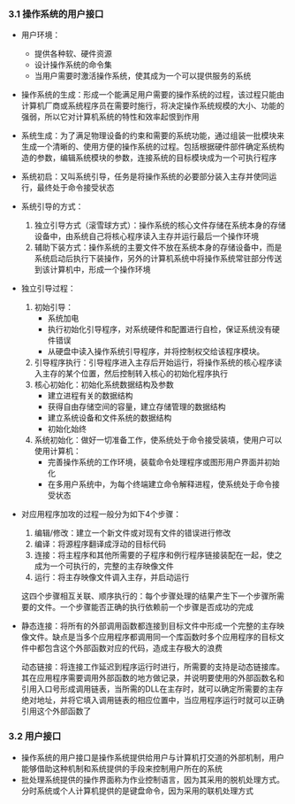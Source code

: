 ### 3.1 操作系统的用户接口

- 用户环境：

  - 提供各种软、硬件资源
  - 设计操作系统的命令集
  - 当用户需要时激活操作系统，使其成为一个可以提供服务的系统

- 操作系统的生成：形成一个能满足用户需要的操作系统的过程，该过程只能由计算机厂商或系统程序员在需要时施行，将决定操作系统规模的大小、功能的强弱，所以它对计算机系统的特性和效率起恨到作用

- 系统生成：为了满足物理设备的约束和需要的系统功能，通过组装一批模块来生成一个清晰的、使用方便的操作系统的过程。包括根据硬件部件确定系统构造的参数，编辑系统模块的参数，连接系统的目标模块成为一个可执行程序

- 系统初启：又叫系统引导，任务是将操作系统的必要部分装入主存并使同运行，最终处于命令接受状态

- 系统引导的方式：

  1. 独立引导方式（滚雪球方式）：操作系统的核心文件存储在系统本身的存储设备中，由系统自己将核心程序读入主存并运行最后一个操作环境
  2. 辅助下装方式：操作系统的主要文件不放在系统本身的存储设备中，而是系统启动后执行下装操作，另外的计算机系统中将操作系统常驻部分传送到该计算机中，形成一个操作环境

- 独立引导过程：

  1. 初始引导：
     - 系统加电
     - 执行初始化引导程序，对系统硬件和配置进行自检，保证系统没有硬件错误
     - 从硬盘中读入操作系统引导程序，并将控制权交给该程序模块。
  2. 引导程序执行：引导程序进入主存后开始运行，将操作系统的核心程序读入主存的某个位置，然后控制转入核心的初始化程序执行
  3. 核心初始化：初始化系统数据结构及参数
     - 建立进程有关的数据结构
     - 获得自由存储空间的容量，建立存储管理的数据结构
     - 建立系统设备和文件系统的数据结构
     - 初始化始终
  4. 系统初始化：做好一切准备工作，使系统处于命令接受装填，使用户可以使用计算机：
     - 完善操作系统的工作环境，装载命令处理程序或图形用户界面并初始化
     - 在多用户系统中，为每个终端建立命令解释进程，使系统处于命令接受状态

- 对应用程序加攻的过程一般分为如下4个步骤：

  1. 编辑/修改：建立一个新文件或对现有文件的错误进行修改
  2. 编译：将源程序翻译成浮动的目标代码
  3. 连接：将主程序和其他所需要的子程序和例行程序链接装配在一起，使之成为一个可执行的，完整的主存映像文件
  4. 运行：将主存映像文件调入主存，并启动运行

  这四个步骤相互关联、顺序执行的：每个步骤处理的结果产生下一个步骤所需要的文件。一个步骤能否正确的执行依赖前一个步骤是否成功的完成

- 静态连接：将所有的外部调用函数都连接到目标文件中形成一个完整的主存映像文件。缺点是当多个应用程序都调用同一个库函数时多个应用程序的目标文件中都包含这个外部函数对应的代码，造成主存极大的浪费

  动态链接：将连接工作延迟到程序运行时进行，所需要的支持是动态链接库。其在应用程序需要调用外部函数的地方做记录，并说明要使用的外部函数名和引用入口号形成调用链表，当所需的DLL在主存时，就可以确定所需要的主存绝对地址，并将它填入调用链表的相应位置中，当应用程序运行时就可以正确引用这个外部函数了

### 3.2 用户接口

- 操作系统的用户接口是操作系统提供给用户与计算机打交道的外部机制，用户能够借助这种机制和系统提供的手段来控制用户所在的系统
- 批处理系统提供的操作界面称为作业控制语言，因为其采用的脱机处理方式。分时系统或个人计算机提供的是键盘命令，因为采用的联机处理方式